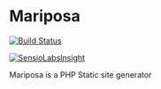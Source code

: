Mariposa
========

[![Build Status](https://travis-ci.org/pogotc/Mariposa.png?branch=master)](https://travis-ci.org/pogotc/Mariposa)

[![SensioLabsInsight](https://insight.sensiolabs.com/projects/ebac74da-e1d0-4697-b2e1-7b1f631f6cec/big.png)](https://insight.sensiolabs.com/projects/ebac74da-e1d0-4697-b2e1-7b1f631f6cec)

Mariposa is a PHP Static site generator
